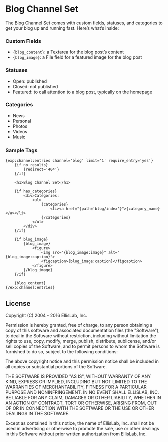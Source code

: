 # Blog Channel Set

The Blog Channel Set comes with custom fields, statuses, and categories to get your blog up and running fast. Here’s what’s inside:

### Custom Fields

* `{blog_content}`: a Textarea for the blog post’s content
* `{blog_image}`: a File field for a featured image for the blog post

### Statuses

* Open: published
* Closed: not published
* Featured: to call attention to a blog post, typically on the homepage

### Categories

* News
* Personal
* Photos
* Videos
* Music

### Sample Tags

```
{exp:channel:entries channel='blog' limit='1' require_entry='yes'}
	{if no_results}
		{redirect='404'}
	{/if}

	<h1>Blog Channel Set</h1>

	{if has_categories}
		<div>Categories:
			<ul>
				{categories}
					<li><a href="{path='blog/index'}">{category_name}</a></li>
				{/categories}
			</ul>
		</div>
	{/if}

	{if blog_image}
		{blog_image}
			<figure>
				<img src="{blog_image:image}" alt="{blog_image:caption}">
				<figcaption>{blog_image:caption}</figcaption>
			</figure>
		{/blog_image}
	{/if}

	{blog_content}
{/exp:channel:entries}
```

## License

Copyright (C) 2004 - 2016 EllisLab, Inc.

Permission is hereby granted, free of charge, to any person obtaining a copy of this software and associated documentation files (the "Software"), to deal in the Software without restriction, including without limitation the rights to use, copy, modify, merge, publish, distribute, sublicense, and/or sell copies of the Software, and to permit persons to whom the Software is furnished to do so, subject to the following conditions:

The above copyright notice and this permission notice shall be included in all copies or substantial portions of the Software.

THE SOFTWARE IS PROVIDED "AS IS", WITHOUT WARRANTY OF ANY KIND, EXPRESS OR IMPLIED, INCLUDING BUT NOT LIMITED TO THE WARRANTIES OF MERCHANTABILITY, FITNESS FOR A PARTICULAR PURPOSE AND NONINFRINGEMENT. IN NO EVENT SHALL ELLISLAB, INC. BE LIABLE FOR ANY CLAIM, DAMAGES OR OTHER LIABILITY, WHETHER IN AN ACTION OF CONTRACT, TORT OR OTHERWISE, ARISING FROM, OUT OF OR IN CONNECTION WITH THE SOFTWARE OR THE USE OR OTHER DEALINGS IN THE SOFTWARE.

Except as contained in this notice, the name of EllisLab, Inc. shall not be used in advertising or otherwise to promote the sale, use or other dealings in this Software without prior written authorization from EllisLab, Inc.
